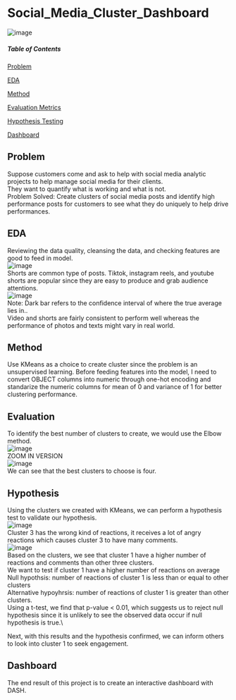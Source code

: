 # Social_Media_Cluster_Dashboard
![image](https://github.com/weibb123/Social_Media_Cluster_Dashboard/assets/84426364/54bb417e-51da-486f-b004-d1c8cd07e5e5)

##### Table of Contents
[Problem](#Problem)

[EDA](#EDA)  

[Method](#Method)

[Evaluation Metrics](#Evaluation)

[Hypothesis Testing](#Hypothesis)

[Dashboard](#dashboard)


## Problem
Suppose customers come and ask to help with social media analytic projects to help manage social media for their clients.\
They want to quantify what is working and what is not.\
Problem Solved: Create clusters of social media posts and identify high performance posts for customers to see what they do uniquely to help drive performances.

## EDA
Reviewing the data quality, cleansing the data, and checking features are good to feed in model.\
![image](https://github.com/weibb123/Social_Media_Cluster_Dashboard/assets/84426364/14401496-9c4c-4686-8d91-22d5c4a8a12a)\
Shorts are common type of posts. Tiktok, instagram reels, and youtube shorts are popular since they are easy to produce and grab audience attentions.\
![image](https://github.com/weibb123/Social_Media_Cluster_Dashboard/assets/84426364/15aa353d-cdfe-4ad5-8e8c-5c3da4eb36ca)\
Note: Dark bar refers to the confidence interval of where the true average lies in..\
Video and shorts are fairly consistent to perform well whereas the performance of photos and texts might vary in real world.


## Method
Use KMeans as a choice to create cluster since the problem is an unsupervised learning. Before feeding features into the model, I need to convert OBJECT columns into numeric through one-hot encoding and standarize the numeric columns for mean of 0 and variance of 1 for better clustering performance.

## Evaluation
To identify the best number of clusters to create, we would use the Elbow method.\
![image](https://github.com/weibb123/Social_Media_Cluster_Dashboard/assets/84426364/63f25e28-894e-4bc0-aa2a-04cff7afe039)\
ZOOM IN VERSION\
![image](https://github.com/weibb123/Social_Media_Cluster_Dashboard/assets/84426364/5ad3bb5b-552e-4040-8e2e-a425f4e00345)\
We can see that the best clusters to choose is four.

## Hypothesis
Using the clusters we created with KMeans, we can perform a hypothesis test to validate our hypothesis.\
![image](https://github.com/weibb123/Social_Media_Cluster_Dashboard/assets/84426364/7a57ded0-1ed3-4fe6-9f9b-db7e1b79f4a5)\
Cluster 3 has the wrong kind of reactions, it receives a lot of angry reactions which causes cluster 3 to have many comments.\
![image](https://github.com/weibb123/Social_Media_Cluster_Dashboard/assets/84426364/35e93090-f40d-4e28-8f4a-6e7220d482f1)\
Based on the clusters, we see that cluster 1 have a higher number of reactions and comments than other three clusters.\
We want to test if cluster 1 have a higher number of reactions on average\
Null hypothsis: number of reactions of cluster 1 is less than or equal to other clusters\
Alternative hypoyhrsis: number of reactions of cluster 1 is greater than other clusters.\
Using a t-test, we find that p-value < 0.01, which suggests us to reject null hypothesis since it is unlikely to see the observed data occur if null hypothesis is true.\

Next, with this results and the hypothesis confirmed, we can inform others to look into cluster 1 to seek engagement.

## Dashboard
The end result of this project is to create an interactive dashboard with DASH.
